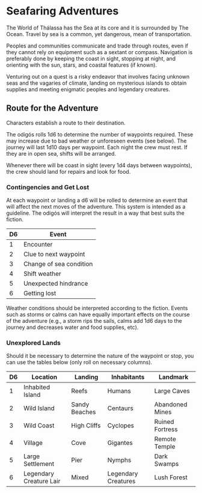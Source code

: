 # Seafaring Adventures

The World of Thálassa has the Sea at its core and it is surrounded by The Ocean. Travel by sea is a common, yet dangerous, mean of transportation. 

Peoples and communities communicate and trade through routes, even if they cannot rely on equipment such as a sextant or compass. Navigation is preferably done by keeping the coast in sight, stopping at night, and orienting with the sun, stars, and coastal features (if known).

Venturing out on a quest is a risky endeavor that involves facing unknown seas and the vagaries of climate, landing on mysterious islands to obtain supplies and meeting enigmatic peoples and legendary creatures.

## Route for the Adventure
Characters establish a route to their destination. 

The odigós rolls 1d6 to determine the number of waypoints required. These may increase due to bad weather or unforeseen events (see below). The journey will last 1d10 days per waypoint. Each night the crew must rest. If they are in open sea, shifts will be arranged.

Whenever there will be coast in sight (every 1d4 days between waypoints), the crew should land for repairs and look for food.

### Contingencies and Get Lost

At each waypoint or landing a d6 will be rolled to determine an event that will affect the next moves of the adventure. This system is intended as a guideline. The odigós will interpret the result in a way that best suits the fiction.

| D6 | Event                   |
|----|-------------------------|
| 1  | Encounter               |
| 2  | Clue to next waypoint   |
| 3  | Change of sea condition |
| 4  | Shift weather           |
| 5  | Unexpected hindrance    |
| 6  | Getting lost            |

Weather conditions should be interpreted according to the fiction. Events such as storms or calms can have equally important effects on the course of the adventure (e.g., a storm rips the sails, calms add 1d6 days to the journey and decreases water and food supplies, etc).

### Unexplored Lands

Should it be necessary to determine the nature of the waypoint or stop, you can use the tables below (only roll on necessary columns).

| D6 | Location                | Landing       | Inhabitants         | Landmark        |
|----|-------------------------|---------------|---------------------|-----------------|
| 1  | Inhabited Island        | Reefs         | Humans              | Large Caves     |
| 2  | Wild Island             | Sandy Beaches | Centaurs            | Abandoned Mines |
| 3  | Wild Coast              | High Cliffs   | Cyclopes            | Ruined Fortress |
| 4  | Village                 | Cove          | Gigantes            | Remote Temple   |
| 5  | Large Settlement        | Pier          | Nymphs              | Dark Swamps     |
| 6  | Legendary Creature Lair | Mixed         | Legendary Creatures | Lush Forest     |
